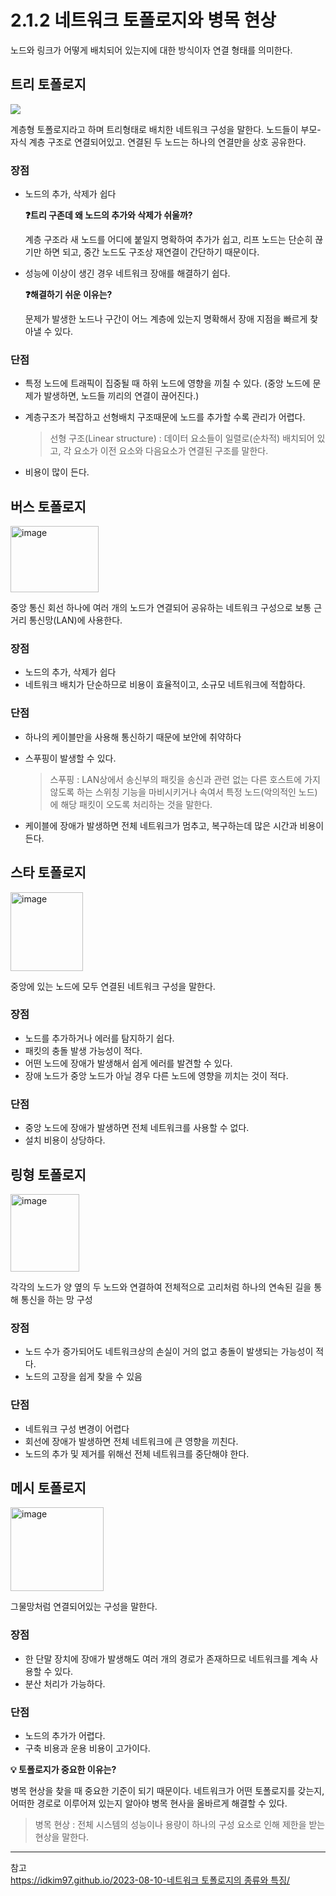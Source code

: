# 2.1.2 네트워크 토폴로지와 병목 현상

노드와 링크가 어떻게 배치되어 있는지에 대한 방식이자 연결 형태를 의미한다.

## 트리 토폴로지

<img src="https://github-production-user-asset-6210df.s3.amazonaws.com/98664227/474776430-b37147f4-c18f-457e-9004-836e92862979.png?X-Amz-Algorithm=AWS4-HMAC-SHA256&X-Amz-Credential=AKIAVCODYLSA53PQK4ZA%2F20250806%2Fus-east-1%2Fs3%2Faws4_request&X-Amz-Date=20250806T010702Z&X-Amz-Expires=300&X-Amz-Signature=906016f33a789dc3e2c55228e914a32bd62c924aa944af5581822857e1f8f949&X-Amz-SignedHeaders=host" />

계층형 토폴로지라고 하며 트리형태로 배치한 네트워크 구성을 말한다. 노드들이 부모-자식 계층 구조로 연결되어있고. 연결된 두 노드는 하나의 연결만을 상호 공유한다.

### 장점

- 노드의 추가, 삭제가 쉽다

  **❓트리 구존데 왜 노드의 추가와 삭제가 쉬울까?**
  
  계층 구조라 새 노드를 어디에 붙일지 명확하여 추가가 쉽고, 리프 노드는 단순히 끊기만 하면 되고, 중간 노드도 구조상 재연결이 간단하기 때문이다.


- 성능에 이상이 생긴 경우 네트워크 장애를 해결하기 쉽다.
  
  **❓해결하기 쉬운 이유는?**
  
    문제가 발생한 노드나 구간이 어느 계층에 있는지 명확해서 장애 지점을 빠르게 찾아낼 수 있다.


### 단점

- 특정 노드에 트래픽이 집중될 때 하위 노드에 영향을 끼칠 수 있다. (중앙 노드에 문제가 발생하면, 노드들 끼리의 연결이 끊어진다.)
- 계층구조가 복잡하고 선형배치 구조때문에 노드를 추가할 수록 관리가 어렵다.

  > 선형 구조(Linear structure) : 데이터 요소들이 일렬로(순차적) 배치되어 있고, 각 요소가 이전 요소와 다음요소가 연결된 구조를 말한다.

- 비용이 많이 든다.
## 버스 토폴로지

<img width="141" height="106" alt="image" src="https://github-production-user-asset-6210df.s3.amazonaws.com/98664227/474778547-d32019ab-0cdb-448f-9515-5cceaf7054e2.png?X-Amz-Algorithm=AWS4-HMAC-SHA256&X-Amz-Credential=AKIAVCODYLSA53PQK4ZA%2F20250806%2Fus-east-1%2Fs3%2Faws4_request&X-Amz-Date=20250806T011046Z&X-Amz-Expires=300&X-Amz-Signature=287c5326db339dd27b52aa65f84c02fbc46104eb762eee4cd43f03f11517d2cd&X-Amz-SignedHeaders=host" />

중앙 통신 회선 하나에 여러 개의 노드가 연결되어 공유하는 네트워크 구성으로 보통 근거리 통신망(LAN)에 사용한다.

### 장점

- 노드의 추가, 삭제가 쉽다
- 네트워크 배치가 단순하므로 비용이 효율적이고, 소규모 네트워크에 적합하다.

### 단점

- 하나의 케이블만을 사용해 통신하기 때문에 보안에 취약하다
- 스푸핑이 발생할 수 있다.

  > 스푸핑 : LAN상에서 송신부의 패킷을 송신과 관련 없는 다른 호스트에 가지 않도록 하는 스위칭 기능을 마비시키거나 속여서 특정 노드(악의적인 노드)에 해당 패킷이 오도록 처리하는 것을 말한다.

- 케이블에 장애가 발생하면 전체 네트워크가 멈추고, 복구하는데 많은 시간과 비용이 든다.

## 스타 토폴로지

<img width="116" height="126" alt="image" src="https://github-production-user-asset-6210df.s3.amazonaws.com/98664227/474778593-b3f97d69-65af-41d5-acab-483b2b46d608.png?X-Amz-Algorithm=AWS4-HMAC-SHA256&X-Amz-Credential=AKIAVCODYLSA53PQK4ZA%2F20250806%2Fus-east-1%2Fs3%2Faws4_request&X-Amz-Date=20250806T011027Z&X-Amz-Expires=300&X-Amz-Signature=f6c23e5f72b37660bfd417f0237a4c6d9235aaf422d0f0fae5f717bda469dd4b&X-Amz-SignedHeaders=host" />

중앙에 있는 노드에 모두 연결된 네트워크 구성을 말한다.

### 장점

- 노드를 추가하거나 에러를 탐지하기 쉽다.
- 패킷의 충돌 발생 가능성이 적다.
- 어떤 노드에 장애가 발생해서 쉽게 에러를 발견할 수 있다.
- 장애 노드가 중앙 노드가 아닐 경우 다른 노드에 영향을 끼치는 것이 적다.

### 단점

- 중앙 노드에 장애가 발생하면 전체 네트워크를 사용할 수 없다.
- 설치 비용이 상당하다.

## 링형 토폴로지

<img width="110" height="124" alt="image" src="https://github-production-user-asset-6210df.s3.amazonaws.com/98664227/474778665-920a9689-3781-451e-b973-435672294f3b.png?X-Amz-Algorithm=AWS4-HMAC-SHA256&X-Amz-Credential=AKIAVCODYLSA53PQK4ZA%2F20250806%2Fus-east-1%2Fs3%2Faws4_request&X-Amz-Date=20250806T011012Z&X-Amz-Expires=300&X-Amz-Signature=be843d4390c3cf682d6bc0c61022e30af0a3f5a10698dea66c0c7ec415e40236&X-Amz-SignedHeaders=host" />

각각의 노드가 양 옆의 두 노드와 연결하여 전체적으로 고리처럼 하나의 연속된 길을 통해 통신을 하는 망 구성

### 장점

- 노드 수가 증가되어도 네트워크상의 손실이 거의 없고 충돌이 발생되는 가능성이 적다.
- 노드의 고장을 쉽게 찾을 수 있음

### 단점

- 네트워크 구성 변경이 어렵다
- 회선에 장애가 발생하면 전체 네트워크에 큰 영향을 끼친다.
- 노드의 추가 및 제거를 위해선 전체 네트워크를 중단해야 한다.

## 메시 토폴로지

<img width="149" height="134" alt="image" src="https://github-production-user-asset-6210df.s3.amazonaws.com/98664227/474778712-7fdb653c-6ec7-4f8b-899f-906e010a51d1.png?X-Amz-Algorithm=AWS4-HMAC-SHA256&X-Amz-Credential=AKIAVCODYLSA53PQK4ZA%2F20250806%2Fus-east-1%2Fs3%2Faws4_request&X-Amz-Date=20250806T010949Z&X-Amz-Expires=300&X-Amz-Signature=6bc151c83efa947f8784e9069404d009a4450146cba349508f1d875ae4cbf284&X-Amz-SignedHeaders=host" />


그물망처럼 연결되어있는 구성을 말한다.

### 장점

- 한 단말 장치에 장애가 발생해도 여러 개의 경로가 존재하므로 네트워크를 계속 사용할 수 있다.
- 분산 처리가 가능하다.

### 단점

- 노드의 추가가 어렵다.
- 구축 비용과 운용 비용이 고가이다.


**💡 토폴로지가 중요한 이유는?**

병목 현상을 찾을 때 중요한 기준이 되기 때문이다.
네트워크가 어떤 토폴로지를 갖는지, 어떠한 경로로 이루어져 있는지 알아야 병목 현사을 올바르게 해결할 수 있다.


> 병목 현상 : 전체 시스템의 성능이나 용량이 하나의 구성 요소로 인해 제한을 받는 현상을 말한다.
>
---
참고 <br>
[https://idkim97.github.io/2023-08-10-네트워크 토폴로지의 종류와 특징/](https://idkim97.github.io/2023-08-10-%EB%84%A4%ED%8A%B8%EC%9B%8C%ED%81%AC%20%ED%86%A0%ED%8F%B4%EB%A1%9C%EC%A7%80%EC%9D%98%20%EC%A2%85%EB%A5%98%EC%99%80%20%ED%8A%B9%EC%A7%95/)